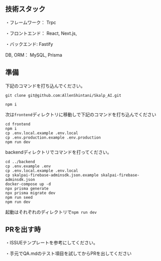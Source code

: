 ## 技術スタック

・フレームワーク： Trpc


・フロントエンド： React, Next.js, 


・バックエンド: Fastify


DB, ORM： MySQL, Prisma


## 準備
下記のコマンドを打ち込んでください。


`git clone git@github.com:AllenShintani/Skalp_AI.git`


`npm i`

次は`frontend`ディレクトリに移動しで下記のコマンドを打ち込んでください
```
cd frontend
npm i
cp .env.local.example .env.local
cp .env.production.example .env.production
npm run dev
```

backendディレクトリでコマンドを打ってください。
```
cd ../backend
cp .env.example .env
cp .env.local.example .env.local
cp skalpai-firebase-adminsdk.json.example skalpai-firebase-adminsdk.json
docker-compose up -d
npx prisma generate
npx prisma migrate dev
npm run seed
npm run dev
```

起動はそれぞれのディレクトリで`npm run dev`


## PRを出す時
・ISSUEテンプレートを参考にしてください。


・手元でQA.mdのテスト項目を試してからPRを出してください
